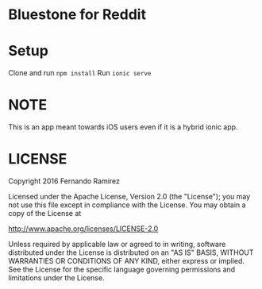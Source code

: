Bluestone for Reddit
=====================

# Setup

Clone and run `npm install`
Run `ionic serve`

# NOTE

This is an app meant towards iOS users even if it is a hybrid ionic app.

# LICENSE

Copyright 2016 Fernando Ramirez

Licensed under the Apache License, Version 2.0 (the "License");
you may not use this file except in compliance with the License.
You may obtain a copy of the License at

   http://www.apache.org/licenses/LICENSE-2.0

Unless required by applicable law or agreed to in writing, software
distributed under the License is distributed on an "AS IS" BASIS,
WITHOUT WARRANTIES OR CONDITIONS OF ANY KIND, either express or implied.
See the License for the specific language governing permissions and
limitations under the License.
